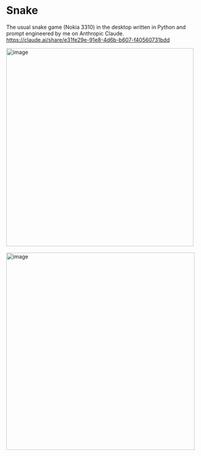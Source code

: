 # Snake
The usual snake game (Nokia 3310) in the desktop written in Python and prompt engineered by me on Anthropic Claude.
https://claude.ai/share/e31fe29e-91e8-4d6b-b607-f40560731bdd

<img width="499" height="528" alt="image" src="https://github.com/user-attachments/assets/e37d439d-064b-4523-99bc-9c93fec5c21d" />
<br/>
<br/>

<img width="502" height="526" alt="image" src="https://github.com/user-attachments/assets/310ebd43-b6b4-4c0e-ad30-d7542eee013e" />


